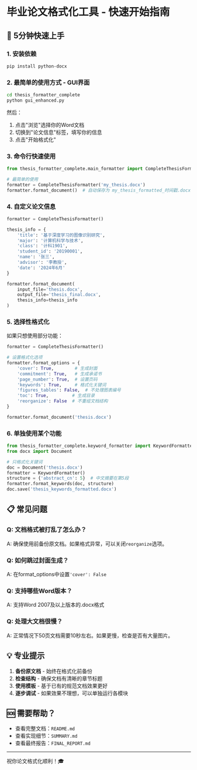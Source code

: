 # 毕业论文格式化工具 - 快速开始指南

## 🚀 5分钟快速上手

### 1. 安装依赖

```bash
pip install python-docx
```

### 2. 最简单的使用方式 - GUI界面

```bash
cd thesis_formatter_complete
python gui_enhanced.py
```

然后：
1. 点击"浏览"选择你的Word文档
2. 切换到"论文信息"标签，填写你的信息
3. 点击"开始格式化"

### 3. 命令行快速使用

```python
from thesis_formatter_complete.main_formatter import CompleteThesisFormatter

# 最简单的使用
formatter = CompleteThesisFormatter('my_thesis.docx')
formatter.format_document()  # 自动保存为 my_thesis_formatted_时间戳.docx
```

### 4. 自定义论文信息

```python
formatter = CompleteThesisFormatter()

thesis_info = {
    'title': '基于深度学习的图像识别研究',
    'major': '计算机科学与技术',
    'class': '计科1901',
    'student_id': '20190001',
    'name': '张三',
    'advisor': '李教授',
    'date': '2024年6月'
}

formatter.format_document(
    input_file='thesis.docx',
    output_file='thesis_final.docx',
    thesis_info=thesis_info
)
```

### 5. 选择性格式化

如果只想使用部分功能：

```python
formatter = CompleteThesisFormatter()

# 设置格式化选项
formatter.format_options = {
    'cover': True,        # 生成封面
    'commitment': True,   # 生成承诺书
    'page_number': True,  # 设置页码
    'keywords': True,     # 格式化关键词
    'figures_tables': False,  # 不处理图表编号
    'toc': True,         # 生成目录
    'reorganize': False  # 不重组文档结构
}

formatter.format_document('thesis.docx')
```

### 6. 单独使用某个功能

```python
from thesis_formatter_complete.keyword_formatter import KeywordFormatter
from docx import Document

# 只格式化关键词
doc = Document('thesis.docx')
formatter = KeywordFormatter()
structure = {'abstract_cn': 5}  # 中文摘要在第5段
formatter.format_keywords(doc, structure)
doc.save('thesis_keywords_formatted.docx')
```

## 📋 常见问题

### Q: 文档格式被打乱了怎么办？
A: 确保使用前备份原文档。如果格式异常，可以关闭`reorganize`选项。

### Q: 如何跳过封面生成？
A: 在format_options中设置`'cover': False`

### Q: 支持哪些Word版本？
A: 支持Word 2007及以上版本的.docx格式

### Q: 处理大文档很慢？
A: 正常情况下50页文档需要10秒左右。如果更慢，检查是否有大量图片。

## 💡 专业提示

1. **备份原文档** - 始终在格式化前备份
2. **检查结构** - 确保文档有清晰的章节标题
3. **使用模板** - 基于已有的规范文档效果更好
4. **逐步调试** - 如果效果不理想，可以单独运行各模块

## 🆘 需要帮助？

- 查看完整文档：`README.md`
- 查看实现细节：`SUMMARY.md`
- 查看最终报告：`FINAL_REPORT.md`

---

祝你论文格式化顺利！🎓